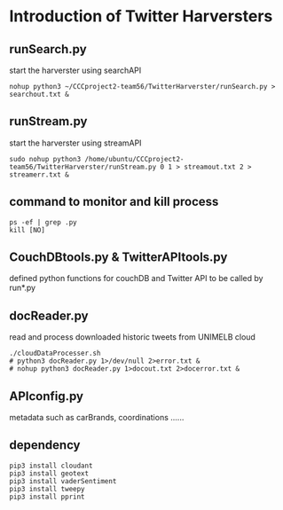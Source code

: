 # Introduction of Twitter Harversters
## runSearch.py
start the harverster using searchAPI

```
nohup python3 ~/CCCproject2-team56/TwitterHarverster/runSearch.py > searchout.txt &
```
## runStream.py
start the harverster using streamAPI

```
sudo nohup python3 /home/ubuntu/CCCproject2-team56/TwitterHarverster/runStream.py 0 1 > streamout.txt 2 > streamerr.txt &
```
## command to monitor and kill process
```
ps -ef | grep .py
kill [NO]
```
## CouchDBtools.py & TwitterAPItools.py
defined python functions for couchDB and Twitter API to be called by run*.py

## docReader.py
read and process downloaded historic tweets from UNIMELB cloud
```
./cloudDataProcesser.sh 
# python3 docReader.py 1>/dev/null 2>error.txt &
# nohup python3 docReader.py 1>docout.txt 2>docerror.txt &
```
## APIconfig.py
metadata such as carBrands, coordinations ......
## dependency
```
pip3 install cloudant
pip3 install geotext
pip3 install vaderSentiment
pip3 install tweepy
pip3 install pprint
```
